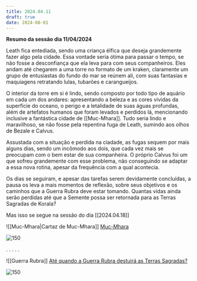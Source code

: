 ```yaml
---
title: 2024.04.11
draft: true
date: 2024-08-01
---
```

**Resumo da sessão dia 11/04/2024**

Leath fica entediada, sendo uma criança élfica que deseja grandemente fazer algo pela cidade. Essa vontade seria ótima para passar o tempo, se não fosse a desconfiança que ela leva para com seus companheiros. Eles andam até chegarem a uma torre no formato de um kraken, claramente um grupo de entusiastas do fundo do mar se reúnem ali, com suas fantasias e maquiagens retratando lulas, tubarões e carangueijos. 

O interior da torre em si é lindo, sendo composto por todo tipo de aquário em cada um dos andares: apresentando a beleza e as cores vívidas da superfície do oceano, o perigo e a letalidade de suas águas profundas, além de artefatos humanos que foram levados e perdidos lá, mencionando inclusive a fantástica cidade de [[Muc-Mhara]]. Tudo seria lindo e maravilhoso, se não fosse pela repentina fuga de Leath, sumindo aos olhos de Bezale e Calvus.

Assustada com a situação e perdida na ciadade, as fugas sequem por mais alguns dias, sendo um incômodo aos dois, que cada vez mais se preocupam com o bem estar de sua companheira. O próprio Calvus foi um que sofreu grandemente com esse problema, não conseguindo se adaptar a essa nova rotina, apesar da frequência com a qual acontecia.

Os dias se seguiram, e apesar das tarefas serem devidamente concluídas, a pausa os leva a mais momentos de reflexão, sobre seus objetivos e os caminhos que a Guerra Rubra deve estar tomando. Quantas vidas ainda serão perdidas até que a Semente possa ser retornada para as Terras Sagradas de Korala?


Mas isso se segue na sessão do dia [[2024.04.18]]


![[Muc-Mhara|Cartaz de Muc-Mhara]]
<a href="https://i.pinimg.com/564x/cc/0a/bc/cc0abc699fc8bd20d4e5d831f158f553.jpg">Muc-Mhara</a>

![150](https://i.pinimg.com/564x/cc/0a/bc/cc0abc699fc8bd20d4e5d831f158f553.jpg)

.
.
.
.
.

![[Guerra Rubra]]
<a href="https://i.pinimg.com/564x/1e/b2/cc/1eb2cc28de6051f505752bb64290dd57.jpg">Até quando a Guerra Rubra destuirá as Terras Sagradas?</a>

![150](https://i.pinimg.com/564x/1e/b2/cc/1eb2cc28de6051f505752bb64290dd57.jpg)







